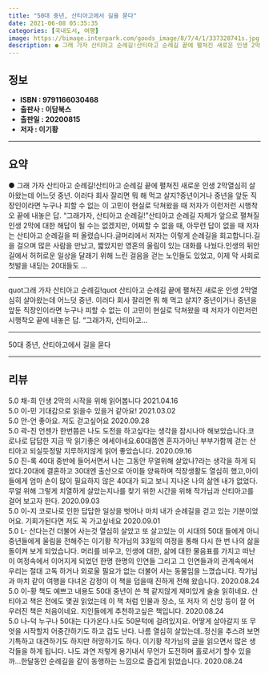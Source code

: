 ```yaml
---
title: "50대 중년, 산티아고에서 길을 묻다"
date: 2021-06-08 05:35:35
categories: [국내도서, 여행]
image: https://bimage.interpark.com/goods_image/8/7/4/1/337328741s.jpg
description: ● 그래 가자 산티아고 순례길!산티아고 순례길 끝에 펼쳐진 새로운 인생 2막열심히 살아왔는데 어느덧 중년. 이러다 회사 잘리면 뭐 해 먹고 살지?중년이거나 중년을 앞둔 직장인이라면 누구나 피할 수 없는 이 고민이 현실로 닥쳐왔을 때 저자가 이런저런 시행착오 끝에 내놓은 답. “그래가자
---
```


## **정보**

- **ISBN : 9791166030468**
- **출판사 : 이담북스**
- **출판일 : 20200815**
- **저자 : 이기황**

------



## **요약**

●  그래 가자 산티아고 순례길!산티아고 순례길 끝에 펼쳐진 새로운 인생 2막열심히 살아왔는데 어느덧 중년. 이러다 회사 잘리면 뭐 해 먹고 살지?중년이거나 중년을 앞둔 직장인이라면 누구나 피할 수 없는 이 고민이 현실로 닥쳐왔을 때 저자가 이런저런 시행착오 끝에 내놓은 답. “그래가자, 산티아고 순례길!”산티아고 순례길 자체가 앞으로 펼쳐질 인생 2막에 대한 해답이 될 수는 없겠지만, 어찌할 수 없을 때, 아무런 답이 없을 때 저자는 산티아고 순례길을 떠 올렸습니다.글머리에서 저자는 이렇게 순례길을 회고합니다.길을 걸으며 많은 사람을 만났고, 짧았지만 영혼의 울림이 있는 대화를 나눴다.인생의 뒤안길에서 허허로운 일상을 달래기 위해 느린 걸음을 걷는 노인들도 있었고, 이제 막 사회로 첫발을 내딛는 20대들도 ...

------

quot그래 가자 산티아고 순례길!quot
산티아고 순례길 끝에 펼쳐진 새로운 인생 2막열심히 살아왔는데 어느덧 중년. 이러다 회사 잘리면 뭐 해 먹고 살지?
중년이거나 중년을 앞둔 직장인이라면 누구나 피할 수 없는 이 고민이 현실로 닥쳐왔을 때 저자가 이런저런 시행착오 끝에 내놓은 답. “그래가자, 산티아고... 

------


50대 중년, 산티아고에서 길을 묻다 

------


## **리뷰** 

5.0 채-희 인생 2막의 시작을 위해 읽어봅니다 2021.04.16 <br/>5.0 이-민 기대감으로 읽을수 있을거 같아요! 2021.03.02 <br/>5.0 안-언 좋아요. 저도 걷고싶어요 2020.09.28 <br/>5.0 곽-진 언젠가 한번쯤은 나도 도전을 하고싶다는 생각을 잠시나마 해보았습니다.코로나로 답답한 지금 딱 읽기좋은 에세이네요.60대쯤엔 혼자가아닌 부부가함께 걷는 산티아고 되실듯정말 지루하지않게 읽어  좋았습니다. 2020.09.16 <br/>5.0 진-록 40대 중반에 들어서면서 나는 그동안 무얼위해 살았나?라는 생각을 하게 되었다.20대에 결혼하고 30대엔 출산으로 아이들 양육하며 직장생활도 열심히 했고,아이들에게 엄마 손이 많이 필요하지 않은 40대가 되고 보니 지나온 나의 삶엔 내가 없었다.무얼 위해 그렇게 치열하게 살았는지나를 찾기 위한 시간을 위해 작가님과 산티아고를 걸어 보고자 한다. 2020.09.03 <br/>5.0 이-지 코로나로 인한 답답한 일상을 벗어나 마치 내가 순례길을 걷고 있는 기분이었어요. 기회가된다면 저도 꼭 가고싶네요 2020.09.01 <br/>5.0 L- 산다는건 더불어 사는것 열심히 살았고 또 살고있는 이 시대의 50대 들에게 아니 중년들에게 울림을 전해주는 이기황 작가님의 33일의 여정을 통해 다시 한 번 나의 삶을 돌이켜 보게 되었습니다. 머리를 비우고, 인생에 대한, 삶에 대한 물음표를 가지고 떠난 이 여정속에서 이어지게 되었던 한명 한명의 인연들 그리고 그 인연들과의 관계속에서 우리는 절대 고독 하거나 외로울 필요가 없는 더불어 사는 동물임을 느꼈습니다. 작가님과 마치 같이 여행을 다녀온 감정이 이 책을 덥을때 진하게 전해 왔습니다. 2020.08.24 <br/>5.0 이-황 책도 예쁘고 내용도 50대 중년이 쓴 책 같지않게 재미있게 술술 읽히네요. 산티아고 책은 전에도 몇권 읽었는데 이 책 처럼 인물과 장소, 또 저자 의 신앙 등이 잘 어우러진 책은 처음이네요. 지인들에게 추천하고싶은 책입니다.  2020.08.24 <br/>5.0 나-덕 누구나 50대는 다가온다.나도 50문턱에 걸려있지요. 어땋게 살아갈지 또 무엇을 시작할지 어중간하기도 하고 겁도 난다. 나름 열심히 살았는데..정신을 추스려 보면 기특하고 대견하기도 하지만 허망하기도 하다. 이기황 작가님의 글을 읽으면서 많은 생각들을 하게 됩니다. 나도 과연 저렇게 용기내서 무언가 도전하며 홀로서기 할수 있을까...한달동안 순례길을 같이 동행하는 느낌으로 즐겁게 읽었습니다. 2020.08.24 <br/>